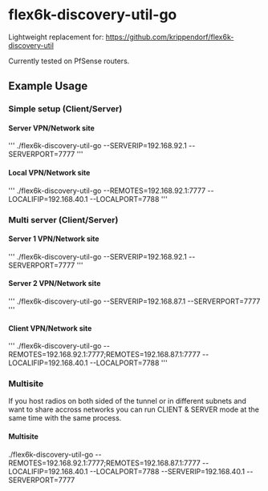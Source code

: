 # flex6k-discovery-util-go

Lightweight replacement for: https://github.com/krippendorf/flex6k-discovery-util

Currently tested on PfSense routers.

## Example Usage

### Simple setup (Client/Server)

#### Server VPN/Network site
'''
./flex6k-discovery-util-go --SERVERIP=192.168.92.1 --SERVERPORT=7777
'''

#### Local VPN/Network site
'''
./flex6k-discovery-util-go --REMOTES=192.168.92.1:7777 --LOCALIFIP=192.168.40.1 --LOCALPORT=7788
'''

### Multi server (Client/Server)

#### Server 1 VPN/Network site
'''
./flex6k-discovery-util-go --SERVERIP=192.168.92.1 --SERVERPORT=7777
'''

#### Server 2 VPN/Network site
'''
./flex6k-discovery-util-go --SERVERIP=192.168.87.1 --SERVERPORT=7777
'''

#### Client VPN/Network site
'''
./flex6k-discovery-util-go --REMOTES=192.168.92.1:7777;REMOTES=192.168.87.1:7777 --LOCALIFIP=192.168.40.1 --LOCALPORT=7788
'''


### Multisite
If you host radios on both sided of the tunnel or in different subnets and want to share accross networks you can run CLIENT & SERVER mode at the same time with the same process. 

#### Multisite

 ./flex6k-discovery-util-go --REMOTES=192.168.92.1:7777;REMOTES=192.168.87.1:7777 --LOCALIFIP=192.168.40.1 --LOCALPORT=7788 --SERVERIP=192.168.40.1 --SERVERPORT=7777

